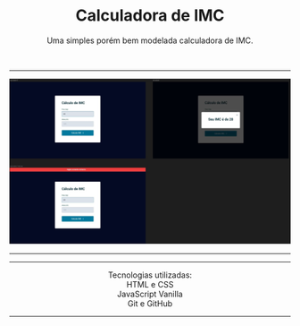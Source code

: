 <h1 align="center">Calculadora de IMC</h1>



<p align="center">Uma simples porém bem modelada calculadora de IMC.</p>



<br>
<hr>
<img src="./.github/preview.jpg" alt="Preview do projeto calculadora de imc">
<hr>


<hr>
<p align="center">Tecnologias utilizadas:
<br>HTML e CSS
<br>JavaScript Vanilla
<br>Git e GitHub</p>
<hr>